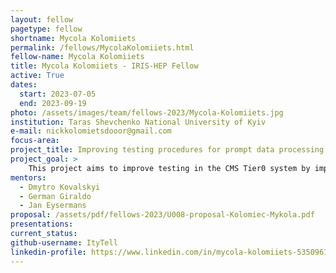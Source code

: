 ```yaml
---
layout: fellow
pagetype: fellow
shortname: Mycola Kolomiiets
permalink: /fellows/MycolaKolomiiets.html
fellow-name: Mycola Kolomiiets
title: Mycola Kolomiiets - IRIS-HEP Fellow
active: True
dates:
  start: 2023-07-05
  end: 2023-09-19
photo: /assets/images/team/fellows-2023/Mycola-Kolomiiets.jpg
institution: Taras Shevchenko National University of Kyiv
e-mail: nickkolomietsdooor@gmail.com
focus-area: 
project_title: Improving testing procedures for prompt data processing at CMS
project_goal: >
    This project aims to improve testing in the CMS Tier0 system by implementing automated unit and functional tests. It will provide faster feedback to developers and enhance development progress.
mentors:
  - Dmytro Kovalskyi
  - German Giraldo 
  - Jan Eysermans
proposal: /assets/pdf/fellows-2023/U008-proposal-Kolomiec-Mykola.pdf
presentations:
current_status: 
github-username: ItyTell 
linkedin-profile: https://www.linkedin.com/in/mycola-kolomiiets-5350961b0
---
```

